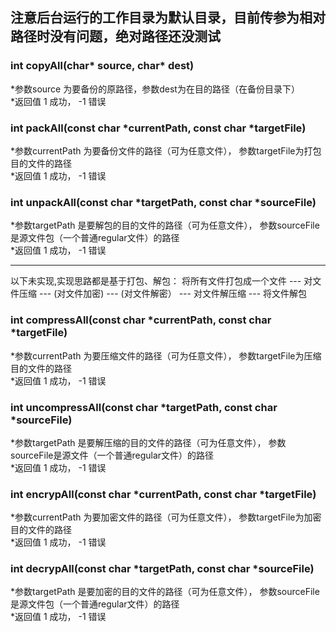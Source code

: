 ## **注意后台运行的工作目录为默认目录，目前传参为相对路径时没有问题，绝对路径还没测试**   

### int copyAll(char* source, char* dest)  
*参数source 为要备份的原路径，参数dest为在目的路径（在备份目录下）  
*返回值 1 成功， -1 错误  

### int packAll(const char *currentPath, const char *targetFile)  
*参数currentPath 为要备份文件的路径（可为任意文件）， 参数targetFile为打包目的文件的路径  
*返回值 1 成功， -1 错误  

### int unpackAll(const char *targetPath, const char *sourceFile)  
*参数targetPath 是要解包的目的文件的路径（可为任意文件）， 参数sourceFile是源文件包（一个普通regular文件）的路径  
*返回值 1 成功， -1 错误  



***********  
以下未实现,实现思路都是基于打包、解包： 将所有文件打包成一个文件 --- 对文件压缩 --- (对文件加密) --- (对文件解密） --- 对文件解压缩 --- 将文件解包
### int compressAll(const char *currentPath, const char *targetFile)  
*参数currentPath 为要压缩文件的路径（可为任意文件）， 参数targetFile为压缩目的文件的路径  
*返回值 1 成功， -1 错误  
  
### int uncompressAll(const char *targetPath, const char *sourceFile)  
*参数targetPath 是要解压缩的目的文件的路径（可为任意文件）， 参数sourceFile是源文件（一个普通regular文件）的路径  
*返回值 1 成功， -1 错误  


### int encrypAll(const char *currentPath, const char *targetFile)    
*参数currentPath 为要加密文件的路径（可为任意文件）， 参数targetFile为加密目的文件的路径  
*返回值 1 成功， -1 错误  

### int decrypAll(const char *targetPath, const char *sourceFile)    
*参数targetPath 是要加密的目的文件的路径（可为任意文件）， 参数sourceFile是源文件包（一个普通regular文件）的路径  
*返回值 1 成功， -1 错误  

